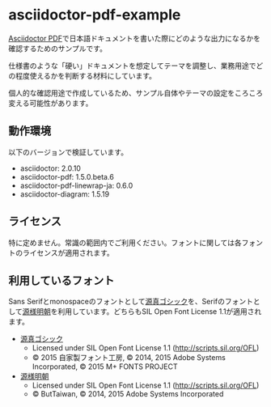 # asciidoctor-pdf-example

[Asciidoctor PDF](https://github.com/asciidoctor/asciidoctor-pdf)で日本語ドキュメントを書いた際にどのような出力になるかを確認するためのサンプルです。

仕様書のような「硬い」ドキュメントを想定してテーマを調整し、業務用途でどの程度使えるかを判断する材料にしています。

個人的な確認用途で作成しているため、サンプル自体やテーマの設定をころころ変える可能性があります。

## 動作環境

以下のバージョンで検証しています。

- asciidoctor: 2.0.10
- asciidoctor-pdf: 1.5.0.beta.6
- asciidoctor-pdf-linewrap-ja: 0.6.0
- asciidoctor-diagram: 1.5.19

## ライセンス

特に定めません。常識の範囲内でご利用ください。フォントに関しては各フォントのライセンスが適用されます。

## 利用しているフォント

Sans Serifとmonospaceのフォントとして[源真ゴシック](http://jikasei.me/font/genshin/)を、Serifのフォントとして[源様明朝](https://github.com/ButTaiwan/genyo-font)を利用しています。どちらもSIL Open Font License 1.1が適用されます。

- [源真ゴシック](http://jikasei.me/font/genshin/)
  - Licensed under SIL Open Font License 1.1 (http://scripts.sil.org/OFL)
  - © 2015 自家製フォント工房, © 2014, 2015 Adobe Systems Incorporated, © 2015 M+ FONTS PROJECT
- [源様明朝](https://github.com/ButTaiwan/genyo-font)
  - Licensed under SIL Open Font License 1.1 (http://scripts.sil.org/OFL)
  - © ButTaiwan, © 2014, 2015 Adobe Systems Incorporated
